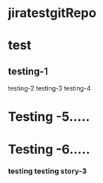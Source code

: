 # jiratestgitRepo

# test

## testing-1

testing-2
testing-3
testing-4
# Testing -5.....

# Testing -6.....

### testing testing story-3
